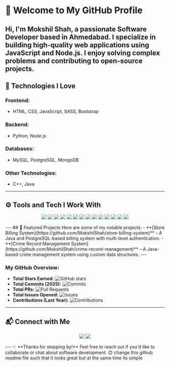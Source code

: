 # 👋 Welcome to My GitHub Profile  
Hi, I'm **Mokshil Shah**, a passionate **Software Developer** based in Ahmedabad. I specialize in building **high-quality web applications** using **JavaScript** and **Node.js**. I enjoy solving complex problems and contributing to open-source projects.  
---
## 🚀 Technologies I Love  
### **Frontend:**  
- HTML, CSS, JavaScript, SASS, Bootstrap  
### **Backend:**  
- Python, Node.js  
### **Databases:**  
- MySQL, PostgreSQL, MongoDB  
### **Other Technologies:**  
- C++, Java  
---
## ⚙️ Tools and Tech I Work With  
<p align="center">
  <img src="https://img.shields.io/badge/-HTML-E34F26?style=flat-square&logo=html5&logoColor=white">
  <img src="https://img.shields.io/badge/-CSS-1572B6?style=flat-square&logo=css3">
  <img src="https://img.shields.io/badge/-JavaScript-F7DF1E?style=flat-square&logo=javascript&logoColor=black">
  <img src="https://img.shields.io/badge/-SASS-CC6699?style=flat-square&logo=sass&logoColor=white">
  <img src="https://img.shields.io/badge/-Bootstrap-563D7C?style=flat-square&logo=bootstrap">
  <img src="https://img.shields.io/badge/-Node.js-339933?style=flat-square&logo=node.js&logoColor=white">
  <img src="https://img.shields.io/badge/-C++-00599C?style=flat-square&logo=c">
  <img src="https://img.shields.io/badge/-Java-007396?style=flat-square&logo=java&logoColor=white">
  <img src="https://img.shields.io/badge/-Python-3776AB?style=flat-square&logo=python&logoColor=white">
  <img src="https://img.shields.io/badge/-PostgreSQL-336791?style=flat-square&logo=postgresql&logoColor=white">
  <img src="https://img.shields.io/badge/-MySQL-4479A1?style=flat-square&logo=mysql&logoColor=white">
  <img src="https://img.shields.io/badge/-Lucidchart-F4871E?style=flat-square&logo=lucidchart&logoColor=white">
  <img src="https://img.shields.io/badge/-XAMPP-FF7A00?style=flat-square&logo=apache&logoColor=white">
  <img src="https://img.shields.io/badge/-Jupyter-F37626?style=flat-square&logo=jupyter&logoColor=white">
</p>
---
## 📂 Featured Projects  
Here are some of my notable projects:  
- **[Store Billing System](https://github.com/MokshilShah/store-billing-system)** – A Java and PostgreSQL-based billing system with multi-level authentication.  
- **[Crime Record Management System](https://github.com/MokshilShah/crime-record-management)** – A Java-based crime management system using custom data structures.  
---

### **My GitHub Overview:**  
- **Total Stars Earned:** ![GitHub stars](https://img.shields.io/github/stars/MokshilShah?style=social)  
- **Total Commits (2025):** ![Commits](https://img.shields.io/github/commit-activity/y/MokshilShah)  
- **Total PRs:** ![Pull Requests](https://img.shields.io/github/issues-pr/MokshilShah)  
- **Total Issues Opened:** ![Issues](https://img.shields.io/github/issues/MokshilShah)  
- **Contributions (Last Year):** ![Contributions](https://img.shields.io/github/contributors/MokshilShah)  
---
## 📬 Connect with Me  
<p align="center">
  <a href="https://www.linkedin.com/in/mokshil-shah-3057012a2/"><img src="https://img.shields.io/badge/-LinkedIn-blue?style=flat-square&logo=linkedin"></a>
  <a href="mailto:mokshil.shah.btec.it@gmail.com?subject=Query%20about%20your%20services"><img src="https://img.shields.io/badge/-Email-red?style=flat-square&logo=gmail&logoColor=white"></a>
</p>
---
✨ **Thanks for stopping by!** Feel free to reach out if you'd like to collaborate or chat about software development. 😊  
change this github readme file such that it looks great but at the same time its simple
